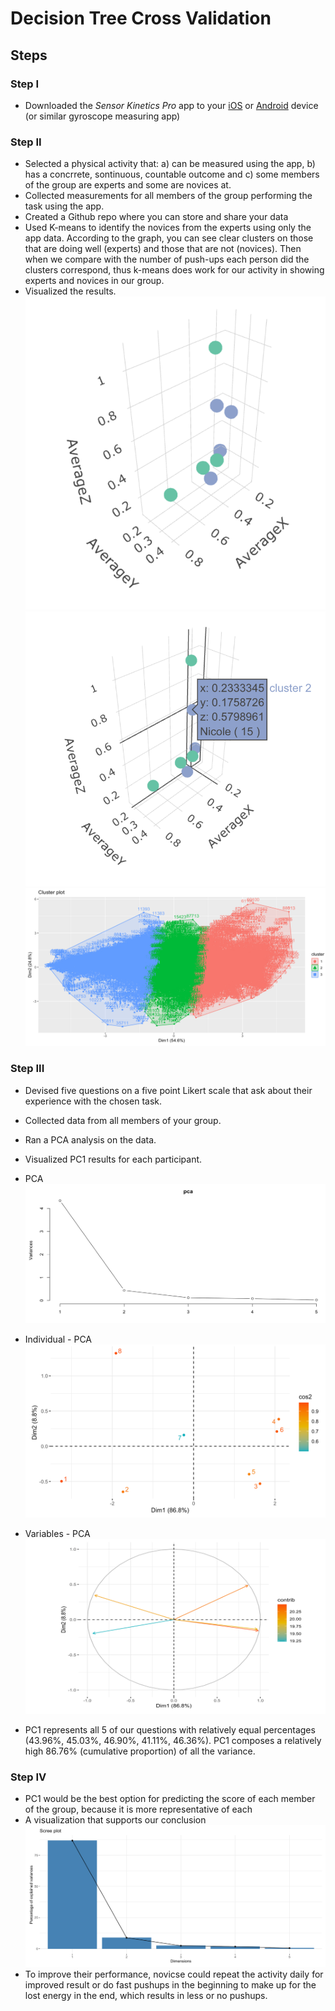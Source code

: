 # Decision Tree Cross Validation

## Steps

### Step I
* Downloaded the *Sensor Kinetics Pro* app to your [iOS](https://itunes.apple.com/us/app/sensor-kinetics-pro/id623633248?mt=8) or [Android](https://play.google.com/store/apps/details?id=com.innoventions.sensorkineticspro&hl=en) device (or similar gyroscope measuring app)

### Step II
* Selected a physical activity that: a) can be measured using the app, b) has a concrrete, sontinuous, countable outcome and c) some members of the group are experts and some are novices at.
* Collected measurements for all members of the group performing the task using the app.
* Created a Github repo where you can store and share your data
* Used K-means to identify the novices from the experts using only the app data. According to the graph, you can see clear clusters on those that are doing well (experts) and those that are not (novices). Then when we compare with the number of push-ups each person did the clusters correspond, thus k-means does work for our activity in showing experts and novices in our group.
* Visualized the results.
![Route1](3.png)
![Route1](4.png)
![Route2](route2.png)

### Step III
* Devised five questions on a five point Likert scale that ask about their experience with the chosen task.
* Collected data from all members of your group.
* Ran a PCA analysis on the data.
* Visualized PC1 results for each participant.
* PCA
![](pca.png)
* Individual - PCA
![](individual.png)
* Variables - PCA
![](Variables.png)

* PC1 represents all 5 of our questions with relatively equal percentages (43.96%, 45.03%, 46.90%, 41.11%, 46.36%). PC1 composes a relatively high 86.76% (cumulative proportion) of all the variance.

### Step IV
* PC1 would be the best option for predicting the score of each member of the group, because it is more representative of each 
* A visualization that supports our conclusion
![](Visualization.png)
* To improve their performance, novicse could repeat the activity daily for improved result or do fast pushups in the beginning to make up for the lost energy in the end, which results in less or no pushups.

